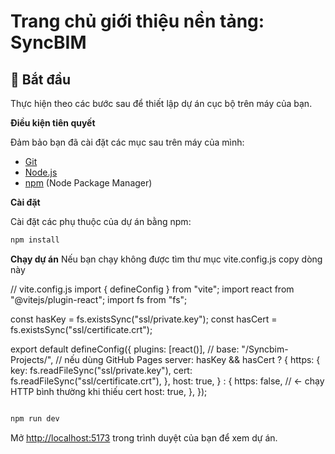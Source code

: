# Trang chủ giới thiệu nền tảng: SyncBIM

## <a name="quick-start">🤸 Bắt đầu</a>

Thực hiện theo các bước sau để thiết lập dự án cục bộ trên máy của bạn.

**Điều kiện tiên quyết**

Đảm bảo bạn đã cài đặt các mục sau trên máy của mình:

- [Git](https://git-scm.com/)
- [Node.js](https://nodejs.org/en)
- [npm](https://www.npmjs.com/) (Node Package Manager)

**Cài đặt**

Cài đặt các phụ thuộc của dự án bằng npm:

```bash
npm install
```

**Chạy dự án**
Nếu bạn chạy không được tìm thư mục vite.config.js copy dòng này

// vite.config.js
import { defineConfig } from "vite";
import react from "@vitejs/plugin-react";
import fs from "fs";

const hasKey = fs.existsSync("ssl/private.key");
const hasCert = fs.existsSync("ssl/certificate.crt");

export default defineConfig({
	plugins: [react()],
	// base: "/Syncbim-Projects/", // nếu dùng GitHub Pages
	server:
		hasKey && hasCert
			? {
					https: {
						key: fs.readFileSync("ssl/private.key"),
						cert: fs.readFileSync("ssl/certificate.crt"),
					},
					host: true,
				}
			: {
					https: false, // <- chạy HTTP bình thường khi thiếu cert
					host: true,
				},
});



```bash

npm run dev
```

Mở [http://localhost:5173](http://localhost:5173) trong trình duyệt của bạn để xem dự án.

#
